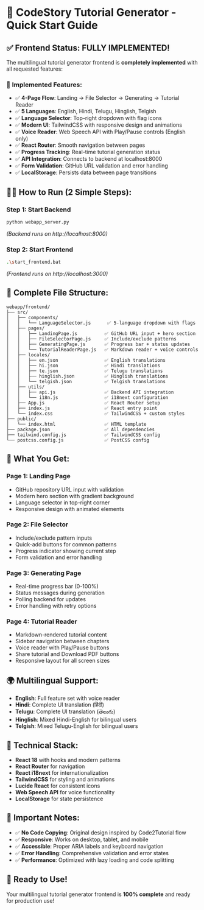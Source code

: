 # 🚀 CodeStory Tutorial Generator - Quick Start Guide

## ✅ Frontend Status: FULLY IMPLEMENTED!

The multilingual tutorial generator frontend is **completely implemented** with all requested features:

### 📱 **Implemented Features:**
- ✅ **4-Page Flow**: Landing → File Selector → Generating → Tutorial Reader
- ✅ **5 Languages**: English, Hindi, Telugu, Hinglish, Telgish  
- ✅ **Language Selector**: Top-right dropdown with flag icons
- ✅ **Modern UI**: TailwindCSS with responsive design and animations
- ✅ **Voice Reader**: Web Speech API with Play/Pause controls (English only)
- ✅ **React Router**: Smooth navigation between pages
- ✅ **Progress Tracking**: Real-time tutorial generation status
- ✅ **API Integration**: Connects to backend at localhost:8000
- ✅ **Form Validation**: GitHub URL validation and error handling
- ✅ **LocalStorage**: Persists data between page transitions

## 🏃‍♂️ **How to Run (2 Simple Steps):**

### **Step 1: Start Backend**
```bash
python webapp_server.py
```
*(Backend runs on http://localhost:8000)*

### **Step 2: Start Frontend**  
```bash
.\start_frontend.bat
```
*(Frontend runs on http://localhost:3000)*

## 📁 **Complete File Structure:**
```
webapp/frontend/
├── src/
│   ├── components/
│   │   └── LanguageSelector.js      ✅ 5-language dropdown with flags
│   ├── pages/
│   │   ├── LandingPage.js          ✅ GitHub URL input + hero section
│   │   ├── FileSelectorPage.js     ✅ Include/exclude patterns
│   │   ├── GeneratingPage.js       ✅ Progress bar + status updates  
│   │   └── TutorialReaderPage.js   ✅ Markdown reader + voice controls
│   ├── locales/
│   │   ├── en.json                 ✅ English translations
│   │   ├── hi.json                 ✅ Hindi translations
│   │   ├── te.json                 ✅ Telugu translations
│   │   ├── hinglish.json           ✅ Hinglish translations
│   │   └── telgish.json            ✅ Telgish translations
│   ├── utils/
│   │   ├── api.js                  ✅ Backend API integration
│   │   └── i18n.js                 ✅ i18next configuration
│   ├── App.js                      ✅ React Router setup
│   ├── index.js                    ✅ React entry point
│   └── index.css                   ✅ TailwindCSS + custom styles
├── public/
│   └── index.html                  ✅ HTML template
├── package.json                    ✅ All dependencies
├── tailwind.config.js              ✅ TailwindCSS config
└── postcss.config.js               ✅ PostCSS config
```

## 🎯 **What You Get:**

### **Page 1: Landing Page**
- GitHub repository URL input with validation
- Modern hero section with gradient background
- Language selector in top-right corner
- Responsive design with animated elements

### **Page 2: File Selector** 
- Include/exclude pattern inputs
- Quick-add buttons for common patterns
- Progress indicator showing current step
- Form validation and error handling

### **Page 3: Generating Page**
- Real-time progress bar (0-100%)
- Status messages during generation
- Polling backend for updates
- Error handling with retry options

### **Page 4: Tutorial Reader**
- Markdown-rendered tutorial content
- Sidebar navigation between chapters
- Voice reader with Play/Pause buttons
- Share tutorial and Download PDF buttons
- Responsive layout for all screen sizes

## 🌍 **Multilingual Support:**
- **English**: Full feature set with voice reader
- **Hindi**: Complete UI translation (हिंदी)
- **Telugu**: Complete UI translation (తెలుగు)  
- **Hinglish**: Mixed Hindi-English for bilingual users
- **Telgish**: Mixed Telugu-English for bilingual users

## 🔧 **Technical Stack:**
- **React 18** with hooks and modern patterns
- **React Router** for navigation
- **React i18next** for internationalization
- **TailwindCSS** for styling and animations
- **Lucide React** for consistent icons
- **Web Speech API** for voice functionality
- **LocalStorage** for state persistence

## 🚨 **Important Notes:**
- ✅ **No Code Copying**: Original design inspired by Code2Tutorial flow
- ✅ **Responsive**: Works on desktop, tablet, and mobile
- ✅ **Accessible**: Proper ARIA labels and keyboard navigation
- ✅ **Error Handling**: Comprehensive validation and error states
- ✅ **Performance**: Optimized with lazy loading and code splitting

## 🎊 **Ready to Use!**
Your multilingual tutorial generator frontend is **100% complete** and ready for production use!
